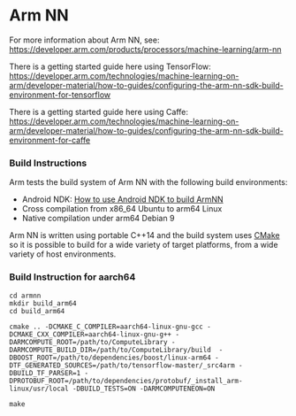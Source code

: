 # Arm NN

For more information about Arm NN, see: <https://developer.arm.com/products/processors/machine-learning/arm-nn>

There is a getting started guide here using TensorFlow: <https://developer.arm.com/technologies/machine-learning-on-arm/developer-material/how-to-guides/configuring-the-arm-nn-sdk-build-environment-for-tensorflow>

There is a getting started guide here using Caffe: <https://developer.arm.com/technologies/machine-learning-on-arm/developer-material/how-to-guides/configuring-the-arm-nn-sdk-build-environment-for-caffe>

### Build Instructions

Arm tests the build system of Arm NN with the following build environments:

* Android NDK: [How to use Android NDK to build ArmNN](BuildGuideAndroidNDK.md)
* Cross compilation from x86_64 Ubuntu to arm64 Linux
* Native compilation under arm64 Debian 9

Arm NN is written using portable C++14 and the build system uses [CMake](https://cmake.org/) so it is possible to build for a wide variety of target platforms, from a wide variety of host environments.

### Build Instruction for aarch64
```
cd armnn
mkdir build_arm64
cd build_arm64

cmake .. -DCMAKE_C_COMPILER=aarch64-linux-gnu-gcc -DCMAKE_CXX_COMPILER=aarch64-linux-gnu-g++ -DARMCOMPUTE_ROOT=/path/to/ComputeLibrary -DARMCOMPUTE_BUILD_DIR=/path/to/ComputeLibrary/build  -DBOOST_ROOT=/path/to/dependencies/boost/linux-arm64 -DTF_GENERATED_SOURCES=/path/to/tensorflow-master/_src4arm -DBUILD_TF_PARSER=1 -DPROTOBUF_ROOT=/path/to/dependencies/protobuf/_install_arm-linux/usr/local -DBUILD_TESTS=ON -DARMCOMPUTENEON=ON

make
```
